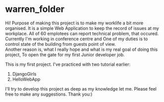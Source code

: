# warren_folder

Hi!
Purpose of making this project is to make my worklife a bit more organised. It is a simple Web Application to keep the record of issues at my workplace. All of 60 emplotees can report technical problem, that occured. 
Currently I'm working in conference centre and
One of my duties is to control state of the building from guests point of view.  
Another reason is, what I really hope and what is my real goal of doing this project, 
To open the gate for my first Junior developer job. 

This is my first project. I've practiced with two tutorial earlier:
1. DjangoGirls
2. HelloWebApp

I'll try to develop this project as deep as my knowledge let me. Please feel free to make any suggestions. Thank you:)


